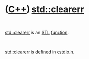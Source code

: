 
 

 

 

 

 

([C++](Cpp.md)) [std::clearerr](CppClearerr.md)
=================================================

 

[std::clearerr](CppClearerr.md) is an [STL](CppStl.md)
[function](CppFunction.md).

 

[std::clearerr](CppClearerr.md) is [defined](CppDefinition.md) in
[cstdio.h](CppCstdioH.md).

 

 

 

 

 

 

